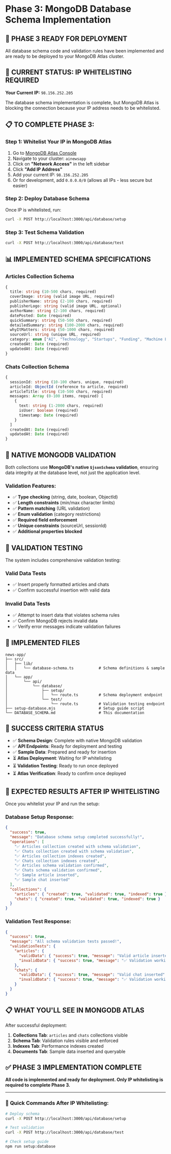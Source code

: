 # Phase 3: MongoDB Database Schema Implementation

## 🎯 **PHASE 3 READY FOR DEPLOYMENT**

All database schema code and validation rules have been implemented and are ready to be deployed to your MongoDB Atlas cluster.

## 🚨 **CURRENT STATUS: IP WHITELISTING REQUIRED**

**Your Current IP:** `98.156.252.205`

The database schema implementation is complete, but MongoDB Atlas is blocking the connection because your IP address needs to be whitelisted.

## 📋 **TO COMPLETE PHASE 3:**

### Step 1: Whitelist Your IP in MongoDB Atlas
1. Go to [MongoDB Atlas Console](https://cloud.mongodb.com/)
2. Navigate to your cluster: `ainewsapp`
3. Click on **"Network Access"** in the left sidebar
4. Click **"Add IP Address"**
5. Add your current IP: `98.156.252.205`
6. Or for development, add `0.0.0.0/0` (allows all IPs - less secure but easier)

### Step 2: Deploy Database Schema
Once IP is whitelisted, run:
```bash
curl -X POST http://localhost:3000/api/database/setup
```

### Step 3: Test Schema Validation
```bash
curl -X POST http://localhost:3000/api/database/test
```

## 📊 **IMPLEMENTED SCHEMA SPECIFICATIONS**

### Articles Collection Schema
```typescript
{
  title: string (10-500 chars, required)
  coverImage: string (valid image URL, required)
  publisherName: string (2-100 chars, required)
  publisherLogo: string (valid image URL, optional)
  authorName: string (2-100 chars, required)
  datePosted: Date (required)
  quickSummary: string (50-500 chars, required)
  detailedSummary: string (100-2000 chars, required)
  whyItMatters: string (50-1000 chars, required)
  sourceUrl: string (unique URL, required)
  category: enum ["AI", "Technology", "Startups", "Funding", "Machine Learning"]
  createdAt: Date (required)
  updatedAt: Date (required)
}
```

### Chats Collection Schema
```typescript
{
  sessionId: string (10-100 chars, unique, required)
  articleId: ObjectId (reference to article, required)
  articleTitle: string (10-500 chars, required)
  messages: Array (0-100 items, required) [
    {
      text: string (1-2000 chars, required)
      isUser: boolean (required)
      timestamp: Date (required)
    }
  ]
  createdAt: Date (required)
  updatedAt: Date (required)
}
```

## 🔧 **NATIVE MONGODB VALIDATION**

Both collections use **MongoDB's native `$jsonSchema` validation**, ensuring data integrity at the database level, not just the application level.

### Validation Features:
- ✅ **Type checking** (string, date, boolean, ObjectId)
- ✅ **Length constraints** (min/max character limits)
- ✅ **Pattern matching** (URL validation)
- ✅ **Enum validation** (category restrictions)
- ✅ **Required field enforcement**
- ✅ **Unique constraints** (sourceUrl, sessionId)
- ✅ **Additional properties blocked**

## 🧪 **VALIDATION TESTING**

The system includes comprehensive validation testing:

### Valid Data Tests
- ✅ Insert properly formatted articles and chats
- ✅ Confirm successful insertion with valid data

### Invalid Data Tests
- ✅ Attempt to insert data that violates schema rules
- ✅ Confirm MongoDB rejects invalid data
- ✅ Verify error messages indicate validation failures

## 📁 **IMPLEMENTED FILES**

```
news-app/
├── src/
│   ├── lib/
│   │   └── database-schema.ts           # Schema definitions & sample data
│   └── app/
│       └── api/
│           └── database/
│               ├── setup/
│               │   └── route.ts         # Schema deployment endpoint
│               └── test/
│                   └── route.ts         # Validation testing endpoint
├── setup-database.mjs                   # Setup guide script
└── DATABASE_SCHEMA.md                   # This documentation
```

## 🎯 **SUCCESS CRITERIA STATUS**

- ✅ **Schema Design**: Complete with native MongoDB validation
- ✅ **API Endpoints**: Ready for deployment and testing
- ✅ **Sample Data**: Prepared and ready for insertion
- ⏳ **Atlas Deployment**: Waiting for IP whitelisting
- ⏳ **Validation Testing**: Ready to run once deployed
- ⏳ **Atlas Verification**: Ready to confirm once deployed

## 🚀 **EXPECTED RESULTS AFTER IP WHITELISTING**

Once you whitelist your IP and run the setup:

### Database Setup Response:
```json
{
  "success": true,
  "message": "Database schema setup completed successfully!",
  "operations": [
    "✅ Articles collection created with schema validation",
    "✅ Chats collection created with schema validation",
    "✅ Articles collection indexes created",
    "✅ Chats collection indexes created",
    "✅ Articles schema validation confirmed",
    "✅ Chats schema validation confirmed",
    "✅ Sample article inserted",
    "✅ Sample chat inserted"
  ],
  "collections": {
    "articles": { "created": true, "validated": true, "indexed": true },
    "chats": { "created": true, "validated": true, "indexed": true }
  }
}
```

### Validation Test Response:
```json
{
  "success": true,
  "message": "All schema validation tests passed!",
  "validationTests": {
    "articles": {
      "validData": { "success": true, "message": "Valid article inserted" },
      "invalidData": { "success": true, "message": "✅ Validation working: Document failed validation" }
    },
    "chats": {
      "validData": { "success": true, "message": "Valid chat inserted" },
      "invalidData": { "success": true, "message": "✅ Validation working: Document failed validation" }
    }
  }
}
```

## 📋 **WHAT YOU'LL SEE IN MONGODB ATLAS**

After successful deployment:

1. **Collections Tab**: `articles` and `chats` collections visible
2. **Schema Tab**: Validation rules visible and enforced
3. **Indexes Tab**: Performance indexes created
4. **Documents Tab**: Sample data inserted and queryable

## ✅ **PHASE 3 IMPLEMENTATION COMPLETE**

**All code is implemented and ready for deployment. Only IP whitelisting is required to complete Phase 3.**

---

### 🔗 **Quick Commands After IP Whitelisting:**

```bash
# Deploy schema
curl -X POST http://localhost:3000/api/database/setup

# Test validation
curl -X POST http://localhost:3000/api/database/test

# Check setup guide
npm run setup:database
```